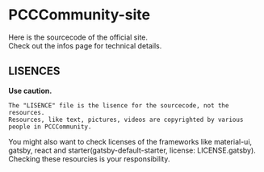# PCCCommunity-site

Here is the sourcecode of the official site.  
Check out the infos page for technical details.

## LISENCES

**Use caution.**

```
The "LISENCE" file is the lisence for the sourcecode, not the resources.
Resources, like text, pictures, videos are copyrighted by various people in PCCCommunity.
```

You might also want to check licenses of the frameworks like material-ui, gatsby, react and starter(gatsby-default-starter, license: LICENSE.gatsby).
Checking these resourcies is your responsibility.
